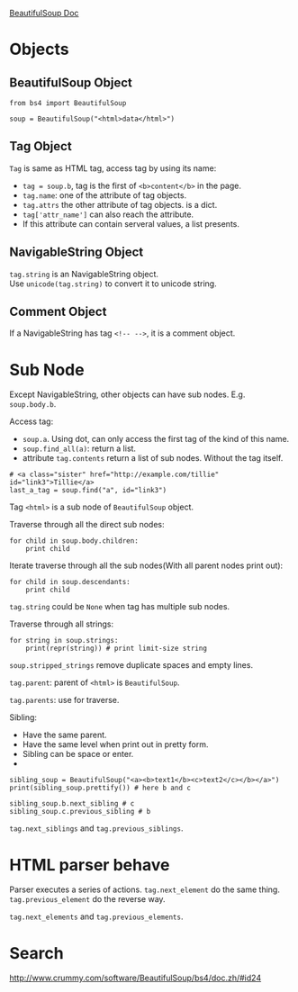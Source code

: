 [BeautifulSoup Doc](http://www.crummy.com/software/BeautifulSoup/bs4/doc.zh/)  


# Objects

## BeautifulSoup Object
```
from bs4 import BeautifulSoup

soup = BeautifulSoup("<html>data</html>")
```

## Tag Object
`Tag` is same as HTML tag, access tag by using its name: 
- `tag = soup.b`, tag is the first of `<b>content</b>` in the page.  
- `tag.name`: one of the attribute of tag objects.  
- `tag.attrs` the other attribute of tag objects. is a dict. 
- `tag['attr_name']` can also reach the attribute.  
- If this attribute can contain serveral values, a list presents.  

## NavigableString Object
`tag.string` is an NavigableString object.  
Use `unicode(tag.string)` to convert it to unicode string.  

## Comment Object
If a NavigableString has tag `<!-- -->`, it is a comment object.  

# Sub Node
Except NavigableString, other objects can have sub nodes. E.g. `soup.body.b`.  

Access tag:  
- `soup.a`. Using dot, can only access the first tag of the kind of this name.  
- `soup.find_all(a)`: return a list.  
- attribute `tag.contents` return a list of sub nodes. Without the tag itself.  

```
# <a class="sister" href="http://example.com/tillie" id="link3">Tillie</a>
last_a_tag = soup.find("a", id="link3")
```

Tag `<html>` is a sub node of `BeautifulSoup` object.  

Traverse through all the direct sub nodes:  
```
for child in soup.body.children:
    print child
```

Iterate traverse through all the sub nodes(With all parent nodes print out):  
```
for child in soup.descendants:
    print child
```

`tag.string` could be `None` when tag has multiple sub nodes.  

Traverse through all strings:  
```
for string in soup.strings:
    print(repr(string)) # print limit-size string
```

`soup.stripped_strings` remove duplicate spaces and empty lines.  

`tag.parent`: parent of `<html>` is `BeautifulSoup`.  

`tag.parents`: use for traverse.  

Sibling: 
- Have the same parent.  
- Have the same level when print out in pretty form.  
- Sibling can be space or enter.  
- 
```
sibling_soup = BeautifulSoup("<a><b>text1</b><c>text2</c></b></a>")
print(sibling_soup.prettify()) # here b and c

sibling_soup.b.next_sibling # c
sibling_soup.c.previous_sibling # b
```

`tag.next_siblings` and `tag.previous_siblings`.  


# HTML parser behave
Parser executes a series of actions. `tag.next_element` do the same thing. `tag.previous_element` do the reverse way.  

`tag.next_elements` and `tag.previous_elements`.  

# Search
http://www.crummy.com/software/BeautifulSoup/bs4/doc.zh/#id24  


